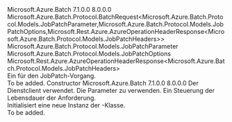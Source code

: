 <Type Name="JobPatchBatchRequest" FullName="Microsoft.Azure.Batch.Protocol.BatchRequests.JobPatchBatchRequest">
  <TypeSignature Language="C#" Value="public class JobPatchBatchRequest : Microsoft.Azure.Batch.Protocol.BatchRequest&lt;Microsoft.Azure.Batch.Protocol.Models.JobPatchParameter,Microsoft.Azure.Batch.Protocol.Models.JobPatchOptions,Microsoft.Rest.Azure.AzureOperationHeaderResponse&lt;Microsoft.Azure.Batch.Protocol.Models.JobPatchHeaders&gt;&gt;" />
  <TypeSignature Language="ILAsm" Value=".class public auto ansi beforefieldinit JobPatchBatchRequest extends Microsoft.Azure.Batch.Protocol.BatchRequest`3&lt;class Microsoft.Azure.Batch.Protocol.Models.JobPatchParameter, class Microsoft.Azure.Batch.Protocol.Models.JobPatchOptions, class Microsoft.Rest.Azure.AzureOperationHeaderResponse`1&lt;class Microsoft.Azure.Batch.Protocol.Models.JobPatchHeaders&gt;&gt;" />
  <TypeSignature Language="DocId" Value="T:Microsoft.Azure.Batch.Protocol.BatchRequests.JobPatchBatchRequest" />
  <TypeSignature Language="VB.NET" Value="Public Class JobPatchBatchRequest&#xA;Inherits BatchRequest(Of JobPatchParameter, JobPatchOptions, AzureOperationHeaderResponse(Of JobPatchHeaders))" />
  <TypeSignature Language="F#" Value="type JobPatchBatchRequest = class&#xA;    inherit BatchRequest&lt;JobPatchParameter, JobPatchOptions, AzureOperationHeaderResponse&lt;JobPatchHeaders&gt;&gt;" />
  <AssemblyInfo>
    <AssemblyName>Microsoft.Azure.Batch</AssemblyName>
    <AssemblyVersion>7.1.0.0</AssemblyVersion>
    <AssemblyVersion>8.0.0.0</AssemblyVersion>
  </AssemblyInfo>
  <Base>
    <BaseTypeName>Microsoft.Azure.Batch.Protocol.BatchRequest&lt;Microsoft.Azure.Batch.Protocol.Models.JobPatchParameter,Microsoft.Azure.Batch.Protocol.Models.JobPatchOptions,Microsoft.Rest.Azure.AzureOperationHeaderResponse&lt;Microsoft.Azure.Batch.Protocol.Models.JobPatchHeaders&gt;&gt;</BaseTypeName>
    <BaseTypeArguments>
      <BaseTypeArgument TypeParamName="TBody">Microsoft.Azure.Batch.Protocol.Models.JobPatchParameter</BaseTypeArgument>
      <BaseTypeArgument TypeParamName="TOptions">Microsoft.Azure.Batch.Protocol.Models.JobPatchOptions</BaseTypeArgument>
      <BaseTypeArgument TypeParamName="TResponse">Microsoft.Rest.Azure.AzureOperationHeaderResponse&lt;Microsoft.Azure.Batch.Protocol.Models.JobPatchHeaders&gt;</BaseTypeArgument>
    </BaseTypeArguments>
  </Base>
  <Interfaces />
  <Docs>
    <summary>
            Ein <see cref="T:Microsoft.Azure.Batch.Protocol.IBatchRequest" /> für den JobPatch-Vorgang.
            </summary>
    <remarks>To be added.</remarks>
  </Docs>
  <Members>
    <Member MemberName=".ctor">
      <MemberSignature Language="C#" Value="public JobPatchBatchRequest (Microsoft.Azure.Batch.Protocol.BatchServiceClient serviceClient, Microsoft.Azure.Batch.Protocol.Models.JobPatchParameter parameters, System.Threading.CancellationToken cancellationToken);" />
      <MemberSignature Language="ILAsm" Value=".method public hidebysig specialname rtspecialname instance void .ctor(class Microsoft.Azure.Batch.Protocol.BatchServiceClient serviceClient, class Microsoft.Azure.Batch.Protocol.Models.JobPatchParameter parameters, valuetype System.Threading.CancellationToken cancellationToken) cil managed" />
      <MemberSignature Language="DocId" Value="M:Microsoft.Azure.Batch.Protocol.BatchRequests.JobPatchBatchRequest.#ctor(Microsoft.Azure.Batch.Protocol.BatchServiceClient,Microsoft.Azure.Batch.Protocol.Models.JobPatchParameter,System.Threading.CancellationToken)" />
      <MemberSignature Language="F#" Value="new Microsoft.Azure.Batch.Protocol.BatchRequests.JobPatchBatchRequest : Microsoft.Azure.Batch.Protocol.BatchServiceClient * Microsoft.Azure.Batch.Protocol.Models.JobPatchParameter * System.Threading.CancellationToken -&gt; Microsoft.Azure.Batch.Protocol.BatchRequests.JobPatchBatchRequest" Usage="new Microsoft.Azure.Batch.Protocol.BatchRequests.JobPatchBatchRequest (serviceClient, parameters, cancellationToken)" />
      <MemberType>Constructor</MemberType>
      <AssemblyInfo>
        <AssemblyName>Microsoft.Azure.Batch</AssemblyName>
        <AssemblyVersion>7.1.0.0</AssemblyVersion>
        <AssemblyVersion>8.0.0.0</AssemblyVersion>
      </AssemblyInfo>
      <Parameters>
        <Parameter Name="serviceClient" Type="Microsoft.Azure.Batch.Protocol.BatchServiceClient" />
        <Parameter Name="parameters" Type="Microsoft.Azure.Batch.Protocol.Models.JobPatchParameter" />
        <Parameter Name="cancellationToken" Type="System.Threading.CancellationToken" />
      </Parameters>
      <Docs>
        <param name="serviceClient">Der Dienstclient verwendet.</param>
        <param name="parameters">Die Parameter zu verwenden.</param>
        <param name="cancellationToken">Ein <see cref="T:System.Threading.CancellationToken" /> Steuerung der Lebensdauer der Anforderung.</param>
        <summary>
            Initialisiert eine neue Instanz der <see cref="T:Microsoft.Azure.Batch.Protocol.BatchRequests.JobPatchBatchRequest" />-Klasse.
            </summary>
        <remarks>To be added.</remarks>
      </Docs>
    </Member>
  </Members>
</Type>